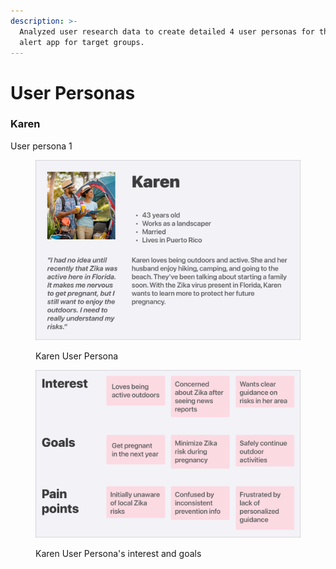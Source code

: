 ```yaml
---
description: >-
  Analyzed user research data to create detailed 4 user personas for the Zika
  alert app for target groups.
---
```


# User Personas

### Karen

User persona 1

<div data-full-width="false">

<figure><img src="../.gitbook/assets/Karen User Persona.png" alt="Karen User Persona"><figcaption><p>Karen User Persona</p></figcaption></figure>

</div>

<figure><img src="../.gitbook/assets/Karen User Persona&#x27;s interest and goals.png" alt="Karen User Persona&#x27;s interest and goals"><figcaption><p>Karen User Persona's interest and goals</p></figcaption></figure>
